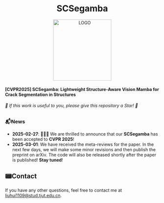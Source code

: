 <div align="center">
  <h1>SCSegamba</h1>
</div>
<p align="center">
    <img src="./figures/LOGO.png" alt="LOGO" width="190" height="200" />
</p>

<h4>[CVPR2025] SCSegamba: Lightweight Structure-Aware Vision Mamba for Crack Segmentation in Structures</h4>

<h6>🌟 If this work is useful to you, please give this repository a Star! 🌟</h5>

### 📬News

- **2025-02-27**: 🎉🎉🎉 We are thrilled to announce that our **SCSegamba** has been accepted to **CVPR 2025**! 
- **2025-03-01**: We have received the meta-reviews for the paper. In the next few days, we will make some minor revisions and then publish the preprint on arXiv. The code will also be released shortly after the paper is published! **Stay tuned**!



## 📟Contact

If you have any other questions, feel free to contact me at liuhui1109@stud.tjut.edu.cn.
